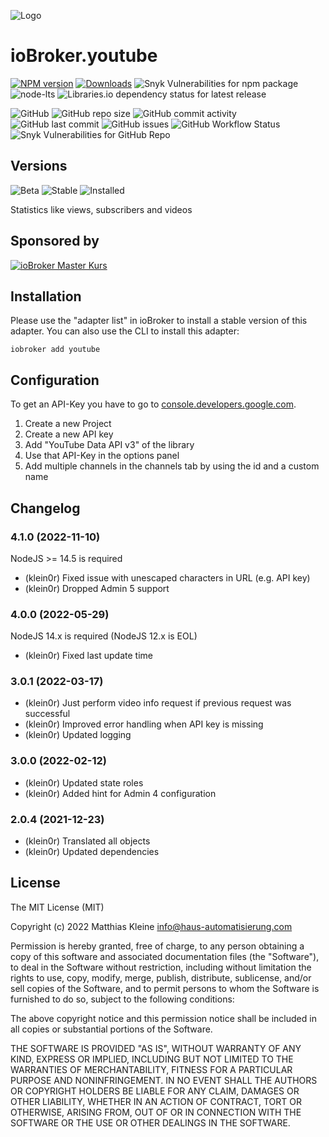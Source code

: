 ![Logo](admin/youtube.png)

# ioBroker.youtube

[![NPM version](https://img.shields.io/npm/v/iobroker.youtube?style=flat-square)](https://www.npmjs.com/package/iobroker.youtube)
[![Downloads](https://img.shields.io/npm/dm/iobroker.youtube?label=npm%20downloads&style=flat-square)](https://www.npmjs.com/package/iobroker.youtube)
![Snyk Vulnerabilities for npm package](https://img.shields.io/snyk/vulnerabilities/npm/iobroker.youtube?label=npm%20vulnerabilities&style=flat-square)
![node-lts](https://img.shields.io/node/v-lts/iobroker.youtube?style=flat-square)
![Libraries.io dependency status for latest release](https://img.shields.io/librariesio/release/npm/iobroker.youtube?label=npm%20dependencies&style=flat-square)

![GitHub](https://img.shields.io/github/license/klein0r/iobroker.youtube?style=flat-square)
![GitHub repo size](https://img.shields.io/github/repo-size/klein0r/iobroker.youtube?logo=github&style=flat-square)
![GitHub commit activity](https://img.shields.io/github/commit-activity/m/klein0r/iobroker.youtube?logo=github&style=flat-square)
![GitHub last commit](https://img.shields.io/github/last-commit/klein0r/iobroker.youtube?logo=github&style=flat-square)
![GitHub issues](https://img.shields.io/github/issues/klein0r/iobroker.youtube?logo=github&style=flat-square)
![GitHub Workflow Status](https://img.shields.io/github/workflow/status/klein0r/iobroker.youtube/Test%20and%20Release?label=Test%20and%20Release&logo=github&style=flat-square)
![Snyk Vulnerabilities for GitHub Repo](https://img.shields.io/snyk/vulnerabilities/github/klein0r/iobroker.youtube?label=repo%20vulnerabilities&logo=github&style=flat-square)

## Versions

![Beta](https://img.shields.io/npm/v/iobroker.youtube.svg?color=red&label=beta)
![Stable](http://iobroker.live/badges/youtube-stable.svg)
![Installed](http://iobroker.live/badges/youtube-installed.svg)

Statistics like views, subscribers and videos

## Sponsored by

[![ioBroker Master Kurs](https://haus-automatisierung.com/images/ads/ioBroker-Kurs.png)](https://haus-automatisierung.com/iobroker-kurs/?refid=iobroker-youtube)

## Installation

Please use the "adapter list" in ioBroker to install a stable version of this adapter. You can also use the CLI to install this adapter:

```
iobroker add youtube
```

## Configuration

To get an API-Key you have to go to [console.developers.google.com](https://console.developers.google.com/apis/dashboard).

1. Create a new Project
2. Create a new API key
3. Add "YouTube Data API v3" of the library
4. Use that API-Key in the options panel
5. Add multiple channels in the channels tab by using the id and a custom name

## Changelog

<!--
  Placeholder for the next version (at the beginning of the line):
  ### **WORK IN PROGRESS**
-->
### 4.1.0 (2022-11-10)

NodeJS >= 14.5 is required

* (klein0r) Fixed issue with unescaped characters in URL (e.g. API key)
* (klein0r) Dropped Admin 5 support

### 4.0.0 (2022-05-29)

NodeJS 14.x is required (NodeJS 12.x is EOL)

* (klein0r) Fixed last update time

### 3.0.1 (2022-03-17)

* (klein0r) Just perform video info request if previous request was successful
* (klein0r) Improved error handling when API key is missing
* (klein0r) Updated logging

### 3.0.0 (2022-02-12)

* (klein0r) Updated state roles
* (klein0r) Added hint for Admin 4 configuration

### 2.0.4 (2021-12-23)

* (klein0r) Translated all objects
* (klein0r) Updated dependencies

## License

The MIT License (MIT)

Copyright (c) 2022 Matthias Kleine <info@haus-automatisierung.com>

Permission is hereby granted, free of charge, to any person obtaining a copy
of this software and associated documentation files (the "Software"), to deal
in the Software without restriction, including without limitation the rights
to use, copy, modify, merge, publish, distribute, sublicense, and/or sell
copies of the Software, and to permit persons to whom the Software is
furnished to do so, subject to the following conditions:

The above copyright notice and this permission notice shall be included in
all copies or substantial portions of the Software.

THE SOFTWARE IS PROVIDED "AS IS", WITHOUT WARRANTY OF ANY KIND, EXPRESS OR
IMPLIED, INCLUDING BUT NOT LIMITED TO THE WARRANTIES OF MERCHANTABILITY,
FITNESS FOR A PARTICULAR PURPOSE AND NONINFRINGEMENT. IN NO EVENT SHALL THE
AUTHORS OR COPYRIGHT HOLDERS BE LIABLE FOR ANY CLAIM, DAMAGES OR OTHER
LIABILITY, WHETHER IN AN ACTION OF CONTRACT, TORT OR OTHERWISE, ARISING FROM,
OUT OF OR IN CONNECTION WITH THE SOFTWARE OR THE USE OR OTHER DEALINGS IN
THE SOFTWARE.
